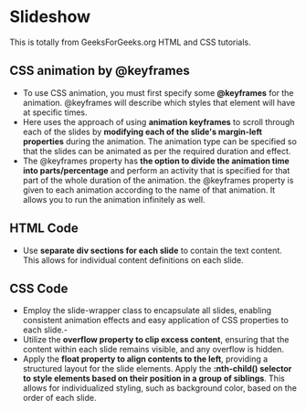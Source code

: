 # Slideshow

This is totally from GeeksForGeeks.org HTML and CSS tutorials.
<br />

## CSS animation by @keyframes

- To use CSS animation, you must first specify some **@keyframes** for the animation. @keyframes will describe which styles that element will have at specific times.
- Here uses the approach of using **animation keyframes** to scroll through each of the slides by **modifying each of the slide's margin-left properties** during the animation. The animation type can be specified so that the slides can be animated as per the required duration and effect.
- The @keyframes property has **the option to divide the animation time into parts/percentage** and perform an activity that is specified for that part of the whole duration of the animation. the @keyframes property is given to each animation according to the name of that animation. It allows you to run the animation infinitely as well.

## HTML Code

- Use **separate div sections for each slide** to contain the text content. This allows for individual content definitions on each slide.

## CSS Code

- Employ the slide-wrapper class to encapsulate all slides, enabling consistent animation effects and easy application of CSS properties to each slide.-
- Utilize the **overflow property to clip excess content**, ensuring that the content within each slide remains visible, and any overflow is hidden.
- Apply the **float property to align contents to the left**, providing a structured layout for the slide elements.
  Apply the **:nth-child() selector to style elements based on their position in a group of siblings**. This allows for individualized styling, such as background color, based on the order of each slide.
